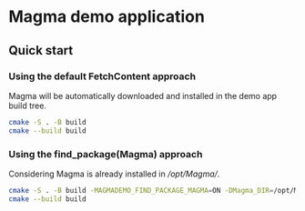 # Magma demo application

## Quick start

### Using the default FetchContent approach

Magma will be automatically downloaded and installed in the demo app build tree.
```bash
cmake -S . -B build
cmake --build build
```

### Using the find_package(Magma) approach

Considering Magma is already installed in */opt/Magma/*.
```bash
cmake -S . -B build -MAGMADEMO_FIND_PACKAGE_MAGMA=ON -DMagma_DIR=/opt/Magma/lib/cmake/Magma
cmake --build build
```

